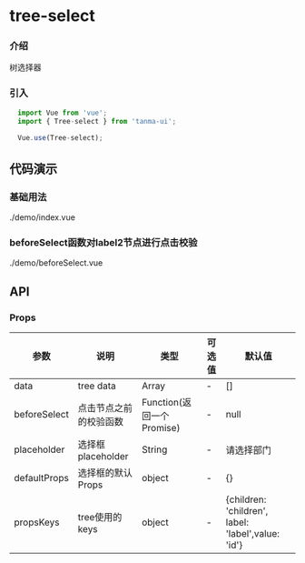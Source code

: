 # tree-select

### 介绍

树选择器

### 引入

```js
  import Vue from 'vue';
  import { Tree-select } from 'tanma-ui';
  
  Vue.use(Tree-select);
```

## 代码演示

### 基础用法

<demo-code>./demo/index.vue</demo-code>

### beforeSelect函数对label2节点进行点击校验

<demo-code>./demo/beforeSelect.vue</demo-code>

## API

### Props


参数 | 说明 | 类型 | 可选值 | 默认值
-- | -- | -- | -- | --
data |  tree data | Array | - | []
beforeSelect |  点击节点之前的校验函数 | Function(返回一个Promise) | - | null
placeholder |  选择框placeholder | String | - | 请选择部门
defaultProps | 选择框的默认Props | object | - | {}
propsKeys | tree使用的keys | object | - | {children: 'children', label: 'label',value: 'id'}
